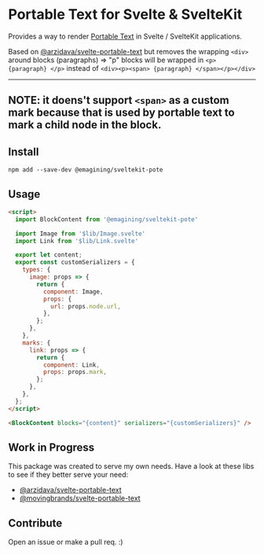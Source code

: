 # Portable Text for Svelte & SvelteKit

Provides a way to render [Portable Text](http://www.portabletext.org) in Svelte / SvelteKit applications.

Based on [@arzidava/svelte-portable-text](https://github.com/arzidava/svelte-portable-text) but removes the wrapping `<div>` around blocks (paragraphs)
=> "p" blocks will be wrapped in `<p> {paragraph} </p>` instead of `<div><p><span> {paragraph} </span></p></div>`

---
NOTE: it doens't support `<span>` as a custom mark because that is used by portable text to mark a child node in the block. 
---
 

## Install

```
npm add --save-dev @emagining/sveltekit-pote
```

## Usage

```html
<script>
  import BlockContent from '@emagining/sveltekit-pote'

  import Image from '$lib/Image.svelte'
  import Link from '$lib/Link.svelte'

  export let content;
  export const customSerializers = {
    types: {
      image: props => {
        return {
          component: Image,
          props: {
            url: props.node.url,
          },
        };
      },
    },
    marks: {
      link: props => {
        return {
          component: Link,
          props: props.mark,
        };
      },
    },
  };
</script>

<BlockContent blocks="{content}" serializers="{customSerializers}" />
```

## Work in Progress

This package was created to serve my own needs. 
Have a look at these libs to see if they better serve your need:

- [@arzidava/svelte-portable-text](https://github.com/arzidava/svelte-portable-text)
- [@movingbrands/svelte-portable-text](https://github.com/movingbrands/svelte-portable-text)


## Contribute
Open an issue or make a pull req. :)